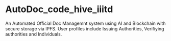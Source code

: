 # AutoDoc_code_hive_iiitd
An Automated Official Doc Managemnt system using AI and Blockchain with secure storage via IPFS. User profiles include Issuing Authorities, Verifiying authorities and Individuals. 
